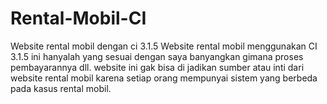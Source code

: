 # Rental-Mobil-CI

Website rental mobil dengan ci 3.1.5
Website rental mobil menggunakan CI 3.1.5
ini hanyalah yang sesuai dengan saya banyangkan gimana proses pembayarannya dll. website ini gak bisa di jadikan sumber atau inti dari website rental mobil karena setiap orang mempunyai sistem yang berbeda pada kasus rental mobil.

